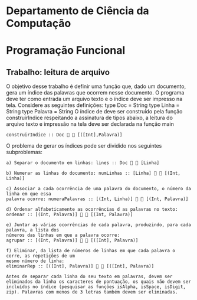 # Departamento de Ciência da Computação

# Programação Funcional

## Trabalho: leitura de arquivo

O objetivo desse trabalho é definir uma função que, dado um documento, gera um índice das palavras
que ocorrem nesse documento. O programa deve ter como entrada um arquivo texto e o índice deve
ser impresso na tela. Considere as seguintes definições:
type Doc = String
type Linha = String
type Palavra = String
O índice de deve ser construído pela função construirIndice respeitando a assinatura de tipos abaixo,
a leitura do arquivo texto e impressão na tela deve ser declarada na função main
```
construirIndice :: Doc   [([Int],Palavra)]
```
O problema de gerar os índices pode ser dividido nos seguintes subproblemas:

```
a) Separar o documento em linhas: lines :: Doc   [Linha]

b) Numerar as linhas do documento: numLinhas :: [Linha]   [(Int, Linha)]

c) Associar a cada ocorrência de uma palavra do documento, o número da linha em que essa
palavra ocorre: numeraPalavras :: [(Int, Linha)]   [(Int, Palavra)]

d) Ordenar alfabeticamente as ocorrências d as palavras no texto:
ordenar :: [(Int, Palavra)]   [(Int, Palavra)]

e) Juntar as várias ocorrências de cada palavra, produzindo, para cada palavra, a lista dos
números das linhas em que a palavra ocorre:
agrupar :: [(Int, Palavra)]   [([Int], Palavra)]

f) Eliminar, da lista de números de linhas em que cada palavra o corre, as repetições de um
mesmo número de linha:
eliminarRep :: [([Int], Palavra)]   [([Int], Palavra)]

Antes de separar cada linha do seu texto em palavras, devem ser eliminados da linha os caracteres de pontuação, os quais não devem ser incluídos no índice (pesquisar as funções isAlpha, isSpace, isDigit, zip). Palavras com menos de 3 letras também devem ser eliminadas.
```

